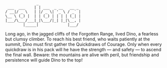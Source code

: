 ```plain text
              _                   
 ___  ___    | | ___  _ __   __ _ 
/ __|/ _ \   | |/ _ \| '_ \ / _` |
\__ \ (_) |  | | (_) | | | | (_| |
|___/\___/___|_|\___/|_| |_|\__, |
        |_____|             |___/ 
```
Long ago, in the jagged cliffs of the Forgotten Range, lived Dino, a fearless but clumsy climber.
To reach his best friend, who waits patiently at the summit, Dino must first gather the Quickdraws of Courage. Only when every quickdraw is in his pack will he have the strength — and safety — to ascend the final wall. Beware: the mountains are alive with peril, but friendship and persistence will guide Dino to the top!
